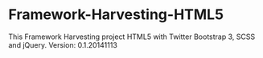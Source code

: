 Framework-Harvesting-HTML5
==========================

This Framework Harvesting project HTML5 with Twitter Bootstrap 3, SCSS and jQuery. Version: 0.1.20141113
